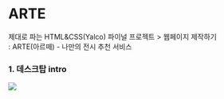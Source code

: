 # ARTE
제대로 파는 HTML&amp;CSS(Yalco) 파이널 프로젝트 > 웹페이지 제작하기 <br>
: ARTE(아르떼) - 나만의 전시 추천 서비스

### 1. 데스크탑 intro
<img src="https://user-images.githubusercontent.com/69065439/219132191-973df18d-7b54-4bfe-9a22-a2762236d78f.png">
